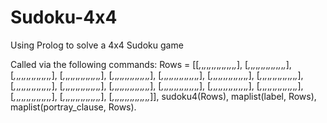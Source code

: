 # Sudoku-4x4
Using Prolog to solve a 4x4 Sudoku game

Called via the following commands:
Rows = [[_,_,_,_,_,_,_,_,_,_,_,_,_,_,_,_],
        [_,_,_,_,_,_,_,_,_,_,_,_,_,_,_,_],
        [_,_,_,_,_,_,_,_,_,_,_,_,_,_,_,_],
        [_,_,_,_,_,_,_,_,_,_,_,_,_,_,_,_],
        [_,_,_,_,_,_,_,_,_,_,_,_,_,_,_,_],
        [_,_,_,_,_,_,_,_,_,_,_,_,_,_,_,_],
        [_,_,_,_,_,_,_,_,_,_,_,_,_,_,_,_],
        [_,_,_,_,_,_,_,_,_,_,_,_,_,_,_,_],
        [_,_,_,_,_,_,_,_,_,_,_,_,_,_,_,_],
        [_,_,_,_,_,_,_,_,_,_,_,_,_,_,_,_],
        [_,_,_,_,_,_,_,_,_,_,_,_,_,_,_,_],
        [_,_,_,_,_,_,_,_,_,_,_,_,_,_,_,_],
        [_,_,_,_,_,_,_,_,_,_,_,_,_,_,_,_],
        [_,_,_,_,_,_,_,_,_,_,_,_,_,_,_,_],
        [_,_,_,_,_,_,_,_,_,_,_,_,_,_,_,_],
        [_,_,_,_,_,_,_,_,_,_,_,_,_,_,_,_],
        [_,_,_,_,_,_,_,_,_,_,_,_,_,_,_,_]],
sudoku4(Rows),
maplist(label, Rows),
maplist(portray_clause, Rows).
